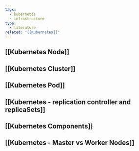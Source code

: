 ```yaml
---
tags:
  - kubernetes
  - infrastructure
type:
  - literature
related: "[[Kubernetes]]"
---
```


## [[Kubernetes Node]]

## [[Kubernetes Cluster]] 

## [[Kubernetes Pod]]

## [[Kubernetes - replication controller and replicaSets]]

## [[Kubernetes Components]]

## [[Kubernetes - Master vs Worker Nodes]]

